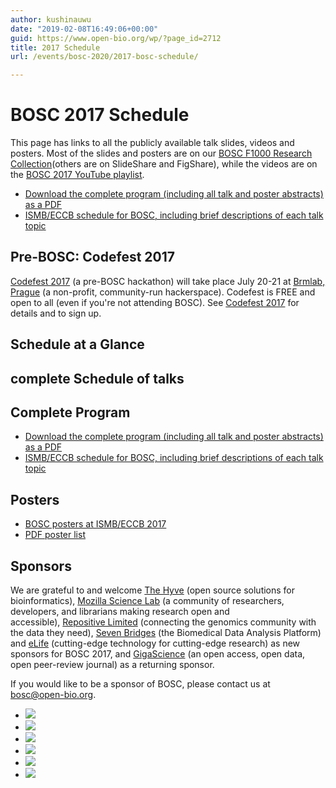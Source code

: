 ```yaml
---
author: kushinauwu
date: "2019-02-08T16:49:06+00:00"
guid: https://www.open-bio.org/wp/?page_id=2712
title: 2017 Schedule
url: /events/bosc-2020/2017-bosc-schedule/

---
```

# BOSC 2017 Schedule

This page has links to all the publicly available talk slides, videos and posters. Most of the slides and posters are on our [BOSC F1000 Research Collection](http://f1000research.com/collections/BOSC)(others are on SlideShare and FigShare), while the videos are on the [BOSC 2017 YouTube playlist](https://www.youtube.com/watch?v=tV6hAWreTSY&list=PLir-OOQiOhXZX_2zmUJz0fx8RLALi3tkK).

- [Download the complete program (including all talk and poster abstracts) as a PDF](/wiki/BOSC2017-complete-program-compressed.pdf)
- [ISMB/ECCB schedule for BOSC, including brief descriptions of each talk topic](https://www.iscb.org/cms_addon/conferences/ismbeccb2017/bosc.php)

## Pre-BOSC: Codefest 2017

[Codefest 2017](/wiki/Codefest_2017) (a pre-BOSC hackathon) will take place July 20-21 at [Brmlab, Prague](https://brmlab.cz/) (a non-profit, community-run hackerspace). Codefest is FREE and open to all (even if you're not attending BOSC). See [Codefest 2017](/wiki/Codefest_2017) for details and to sign up.

## Schedule at a Glance

## complete Schedule of talks

## Complete Program

- [Download the complete program (including all talk and poster abstracts) as a PDF](/wiki/BOSC2017-complete-program-compressed.pdf)
- [ISMB/ECCB schedule for BOSC, including brief descriptions of each talk topic](https://www.iscb.org/cms_addon/conferences/ismbeccb2017/bosc.php)

## Posters

- [BOSC posters at ISMB/ECCB 2017](https://www.iscb.org/cms_addon/conferences/ismbeccb2017/posterlist.php?cat=B)
- [PDF poster list](/wiki/BOSC2017-PosterOverview.pdf)

## Sponsors

We are grateful to and welcome [The Hyve](http://thehyve.nl/) (open source solutions for bioinformatics), [Mozilla Science Lab](https://science.mozilla.org/) (a community of researchers, developers, and librarians making research open and accessible), [Repositive Limited](https://repositive.io/) (connecting the genomics community with the data they need), [Seven Bridges](https://www.sevenbridges.com/) (the Biomedical Data Analysis Platform) and [eLife](https://elifesciences.org/labs) (cutting-edge technology for cutting-edge research) as new sponsors for BOSC 2017, and [GigaScience](http://gigasciencejournal.com/) (an open access, open data, open peer-review journal) as a returning sponsor.

If you would like to be a sponsor of BOSC, please contact us at bosc@open-bio.org.

- ![](/wp-content/uploads/2019/02/200px-Thehyve-logo-small-1.png)
- ![](/wp-content/uploads/2019/02/220px-MSLLogo_small-1.png)
- ![](/wp-content/uploads/2019/02/220px-Repositive_logo_long-1.png)
- ![](/wp-content/uploads/2019/02/200px-Gigascience-07-1.png)
- ![](/wp-content/uploads/2019/02/220px-SB_logo_navy-1.png)
- ![](/wp-content/uploads/2019/02/200px-ELife-1.png)
